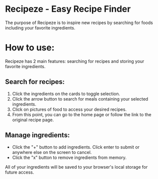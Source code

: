 # Recipeze - Easy Recipe Finder
The purpose of Recipeze is to inspire new recipes by searching for foods including your favorite ingredients.

# How to use:
Recipeze has 2 main features: searching for recipes and storing your favorite ingredients.

## Search for recipes:
1. Click the ingredients on the cards to toggle selection. 
2. Click the arrow button to search for meals containing your selected ingredients.
3. Click on pictures of food to access your desired recipes. 
4. From this point, you can go to the home page or follow the link to the original recipe page. 


## Manage ingredients:
- Click the "+" button to add ingredients. Click enter to submit or anywhere else on the screen to cancel. 
- Click the "x" button to remove ingredients from memory.

All of your ingredients will be saved to your browser's local storage for future access.
